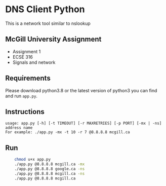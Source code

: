 # DNS Client Python
This is a network tool similar to nslookup

## McGill University Assignment
- Assignment 1 
- ECSE 316
- Signals and network

## Requirements
Please download python3.8 or the latest version of python3 you can find and run `app.py`.

## Instructions
```
usage: app.py [-h] [-t TIMEOUT] [-r MAXRETRIES] [-p PORT] [-mx | -ns] address name
For example: ./app.py -mx -t 10 -r 7 @8.8.8.8 mcgill.ca 
```

## Run
```bash
    chmod u+x app.py
    ./app.py @8.8.8.8 mcgill.ca -mx 
    ./app.py @8.8.8.8 google.ca -ns  
    ./app.py @8.8.8.8 mcgill.ca -ns   
    ./app.py @8.8.8.8 mcgill.ca
```